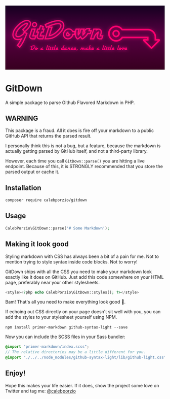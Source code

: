 ![Gitdown - a simple package to parse markdown in PHP](banner.png)

# GitDown
A simple package to parse Github Flavored Markdown in PHP.

## WARNING
This package is a fraud. All it does is fire off your markdown to a public GitHub API that returns the parsed result.

I personally think this is not a bug, but a feature, because the markdown is actually getting parsed by GitHub itself, and not a third-party library.

However, each time you call `GitDown::parse()` you are hitting a live endpoint. Because of this, it is STRONGLY recommended that you store the parsed output or cache it.

## Installation

```bash
composer require calebporzio/gitdown
```

## Usage

```php
CalebPorzio\GitDown::parse('# Some Markdown');
```

## Making it look good

Styling markdown with CSS has always been a bit of a pain for me. Not to mention trying to style syntax inside code blocks. Not to worry!

GitDown ships with all the CSS you need to make your markdown look exactly like it does on GitHub. Just add this code somewhere on your HTML page, preferably near your other stylesheets.

```php
<style><?php echo CalebPorzio\GitDown::styles(); ?></style>
```

Bam! That's all you need to make everything look good 🤙.

If echoing out CSS directly on your page doesn't sit well with you, you can add the styles to your stylesheet yourself using NPM.

`npm install primer-markdown github-syntax-light --save`

Now you can include the SCSS files in your Sass bundler:

```scss
@import "primer-markdown/index.scss";
// The relative directories may be a little different for you.
@import "./../../node_modules/github-syntax-light/lib/github-light.css";
```

## Enjoy!

Hope this makes your life easier. If it does, show the project some love on Twitter and tag me: [@calebporzio](https://twitter.com/calebporzio)
